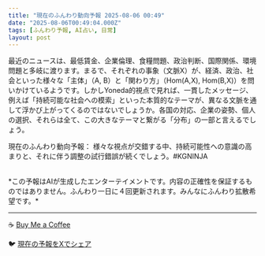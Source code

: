 ```yaml
---
title: "現在のふんわり動向予報 2025-08-06 00:49"
date: "2025-08-06T00:49:04.000Z"
tags: [ふんわり予報, AI占い, 日常]
layout: post
---
```


最近のニュースは、最低賃金、企業倫理、食糧問題、政治判断、国際関係、環境問題と多岐に渡ります。まるで、それぞれの事象（文脈X）が、経済、政治、社会といった様々な「主体」（A, B）と「関わり方」（Hom(A,X), Hom(B,X)）を問いかけているようです。しかしYoneda的視点で見れば、一貫したメッセージ、例えば「持続可能な社会への模索」といった本質的なテーマが、異なる文脈を通して浮かび上がってくるのではないでしょうか。各国の対応、企業の姿勢、個人の選択、それらは全て、この大きなテーマと繋がる「分布」の一部と言えるでしょう。


現在のふんわり動向予報：
様々な視点が交錯する中、持続可能性への意識の高まりと、それに伴う調整の試行錯誤が続くでしょう。#KGNINJA

<br>
*この予報はAIが生成したエンターテイメントです。内容の正確性を保証するものではありません。ふんわり一日に４回更新されます。みんなにふんわり拡散希望です。*

---
☕️ [Buy Me a Coffee](https://www.buymeacoffee.com/kgninja)

🐦 [現在の予報をXでシェア](https://twitter.com/intent/tweet?text=%E7%8F%BE%E5%9C%A8%E3%81%AE%E3%81%B5%E3%82%93%E3%82%8F%E3%82%8A%E4%BA%88%E5%A0%B1%3A%20%E3%80%8C%E6%9C%80%E8%BF%91%E3%81%AE%E3%83%8B%E3%83%A5%E3%83%BC%E3%82%B9%E3%81%AF%E3%80%81%E6%9C%80%E4%BD%8E%E8%B3%83%E9%87%91%E3%80%81%E4%BC%81%E6%A5%AD%E5%80%AB%E7%90%86%E3%80%81%E9%A3%9F%E7%B3%A7%E5%95%8F%E9%A1%8C%E3%80%81%E6%94%BF%E6%B2%BB%E5%88%A4%E6%96%AD%E3%80%81%E5%9B%BD%E9%9A%9B%E9%96%A2%E4%BF%82%E3%80%81%E7%92%B0%E5%A2%83%E5%95%8F%E9%A1%8C%E3%81%A8%E5%A4%9A%E5%B2%90%E3%81%AB%E6%B8%A1%E3%82%8A%E3%81%BE%E3%81%99%E3%80%82%E3%80%8D%23KGNINJA%20%E7%B6%9A%E3%81%8D%E3%81%AF%E3%83%96%E3%83%AD%E3%82%B0%E3%81%A7%EF%BC%81%F0%9F%91%87&url=https%3A%2F%2Fkg-ninja.github.io%2FFunwariyoso%2F)
